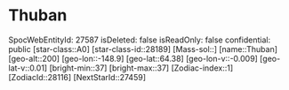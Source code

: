 ﻿---
location: [64.38,-148.9,200]
type: Station
tags:
- astro/Star

---

# Thuban

SpocWebEntityId: 27587
isDeleted: false
isReadOnly: false
confidential: public
[star-class::A0]
[star-class-id::28189]
[Mass-sol::]
[name::Thuban]
[geo-alt::200]
[geo-lon::-148.9]
[geo-lat::64.38]
[geo-lon-v::-0.009]
[geo-lat-v::0.01]
[bright-min::37]
[bright-max::37]
[Zodiac-index::1]
[ZodiacId::28116]
[NextStarId::27459]

